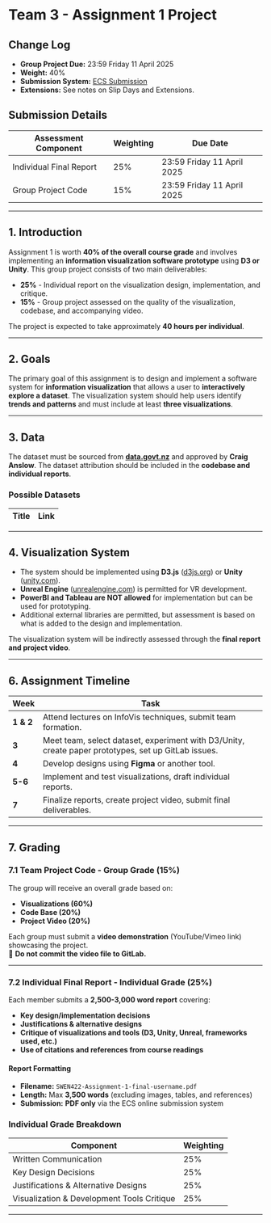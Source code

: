 # Team 3 - Assignment 1 Project

## Change Log
- **Group Project Due:** 23:59 Friday 11 April 2025  
- **Weight:** 40%  
- **Submission System:** [ECS Submission](https://apps.ecs.vuw.ac.nz/submit/SWEN422)  
- **Extensions:** See notes on Slip Days and Extensions.  

## Submission Details

| Assessment Component        | Weighting | Due Date |
|-----------------------------|-----------|-----------|
| Individual Final Report    | 25%       | 23:59 Friday 11 April 2025 |
| Group Project Code         | 15%       | 23:59 Friday 11 April 2025 |

---

## 1. Introduction  
Assignment 1 is worth **40% of the overall course grade** and involves implementing an **information visualization software prototype** using **D3 or Unity**. This group project consists of two main deliverables:  
- **25%** - Individual report on the visualization design, implementation, and critique.  
- **15%** - Group project assessed on the quality of the visualization, codebase, and accompanying video.

The project is expected to take approximately **40 hours per individual**.

---

## 2. Goals  
The primary goal of this assignment is to design and implement a software system for **information visualization** that allows a user to **interactively explore a dataset**. The visualization system should help users identify **trends and patterns** and must include at least **three visualizations**.

---

## 3. Data  
The dataset must be sourced from **[data.govt.nz](https://www.data.govt.nz/)** and approved by **Craig Anslow**. The dataset attribution should be included in the **codebase and individual reports**.

### Possible Datasets

| Title | Link |
|-------|------|

---

## 4. Visualization System  
- The system should be implemented using **D3.js** ([d3js.org](https://d3js.org/)) or **Unity** ([unity.com](https://unity.com/)).  
- **Unreal Engine** ([unrealengine.com](https://www.unrealengine.com/)) is permitted for VR development.  
- **PowerBI and Tableau are NOT allowed** for implementation but can be used for prototyping.  
- Additional external libraries are permitted, but assessment is based on what is added to the design and implementation.  

The visualization system will be indirectly assessed through the **final report and project video**.

---

## 6. Assignment Timeline  

| Week  | Task |
|-------|------|
| **1 & 2** | Attend lectures on InfoVis techniques, submit team formation. |
| **3** | Meet team, select dataset, experiment with D3/Unity, create paper prototypes, set up GitLab issues. |
| **4** | Develop designs using **Figma** or another tool. |
| **5-6** | Implement and test visualizations, draft individual reports. |
| **7** | Finalize reports, create project video, submit final deliverables. |

---

## 7. Grading  

### 7.1 Team Project Code - Group Grade (15%)  
The group will receive an overall grade based on:  
- **Visualizations (60%)**  
- **Code Base (20%)**  
- **Project Video (20%)**  

Each group must submit a **video demonstration** (YouTube/Vimeo link) showcasing the project.  
🚫 **Do not commit the video file to GitLab.**

---

### 7.2 Individual Final Report - Individual Grade (25%)  
Each member submits a **2,500-3,000 word report** covering:  
- **Key design/implementation decisions**  
- **Justifications & alternative designs**  
- **Critique of visualizations and tools (D3, Unity, Unreal, frameworks used, etc.)**  
- **Use of citations and references from course readings**  

#### Report Formatting  
- **Filename:** `SWEN422-Assignment-1-final-username.pdf`  
- **Length:** Max **3,500 words** (excluding images, tables, and references)  
- **Submission:** **PDF only** via the ECS online submission system  

### Individual Grade Breakdown  
| Component | Weighting |
|-----------|----------|
| Written Communication | 25% |
| Key Design Decisions | 25% |
| Justifications & Alternative Designs | 25% |
| Visualization & Development Tools Critique | 25% |

---